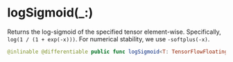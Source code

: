 # logSigmoid(\_:)

Returns the log-sigmoid of the specified tensor element-wise. Specifically,
`log(1 / (1 + exp(-x)))`. For numerical stability, we use `-softplus(-x)`.

``` swift
@inlinable @differentiable public func logSigmoid<T: TensorFlowFloatingPoint>(_ x: Tensor<T>) -> Tensor<T>
```
